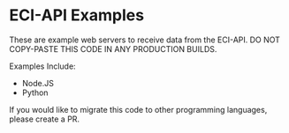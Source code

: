 # ECI-API Examples

These are example web servers to receive data from the ECI-API. DO NOT COPY-PASTE THIS CODE IN ANY PRODUCTION BUILDS.

Examples Include:

* Node.JS
* Python

If you would like to migrate this code to other programming languages, please create a PR.